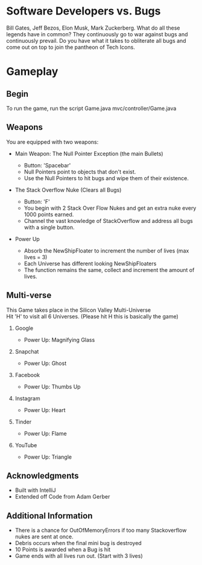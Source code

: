 
# Software Developers vs. Bugs

Bill Gates, Jeff Bezos, Elon Musk, Mark Zuckerberg. What do all these legends have in common? They continuously go to war against bugs and continuously prevail. Do you have what it takes to obliterate all bugs and come out on top to join the pantheon of Tech Icons.

# Gameplay

## Begin

To run the game, run the script Game.java
mvc/controller/Game.java


## Weapons

You are equipped with two weapons:

* Main Weapon: The Null Pointer Exception (the main Bullets)
	*  Button: 'Spacebar'
	* Null Pointers point to objects that don't exist.
	* Use the Null Pointers to hit bugs and wipe them of their existence.

* The Stack Overflow Nuke (Clears all Bugs)
	* Button: 'F'   
	* You begin with 2 Stack Over Flow Nukes and get an extra nuke every 1000 points earned.
	*  Channel the vast knowledge of StackOverflow and address all bugs with a single button.
* Power Up
	* Absorb the NewShipFloater to increment the number of lives (max lives = 3)
	* Each Universe has different looking NewShipFloaters
	* The function remains the same, collect and increment the amount of lives.

## Multi-verse
This Game takes place in the Silicon Valley Multi-Universe<br/>
Hit 'H' to visit all 6 Universes. (Please hit H this is basically the game)

1. Google
	* Power Up: Magnifying Glass

2. Snapchat
	* Power Up: Ghost

3. Facebook
	* Power Up: Thumbs Up

5. Instagram
	* Power Up: Heart

6. Tinder
	* Power Up: Flame  

7. YouTube
	* Power Up: Triangle    

## Acknowledgments

* Built with IntelliJ
* Extended off Code from Adam Gerber

## Additional Information

* There is a chance for OutOfMemoryErrors if too many Stackoverflow nukes are sent at once.
* Debris occurs when the final mini bug is destroyed
* 10 Points is awarded when a Bug is hit
* Game ends with all lives run out. (Start with 3 lives)
